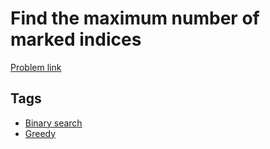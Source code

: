 # Find the maximum number of marked indices

[Problem link](https://leetcode.com/problems/find-the-maximum-number-of-marked-indices/)

## Tags

* [Binary search](/README.md#Binary_search)
* [Greedy](/README.md#Greedy)

